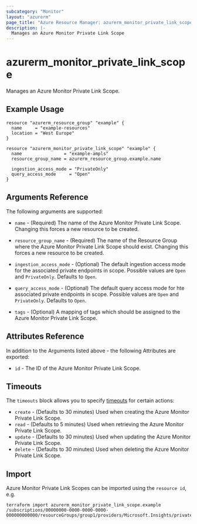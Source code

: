 ```yaml
---
subcategory: "Monitor"
layout: "azurerm"
page_title: "Azure Resource Manager: azurerm_monitor_private_link_scope"
description: |-
  Manages an Azure Monitor Private Link Scope
---
```


# azurerm_monitor_private_link_scope

Manages an Azure Monitor Private Link Scope.

## Example Usage

```hcl
resource "azurerm_resource_group" "example" {
  name     = "example-resources"
  location = "West Europe"
}

resource "azurerm_monitor_private_link_scope" "example" {
  name                = "example-ampls"
  resource_group_name = azurerm_resource_group.example.name

  ingestion_access_mode = "PrivateOnly"
  query_access_mode     = "Open"
}
```

## Arguments Reference

The following arguments are supported:

* `name` - (Required) The name of the Azure Monitor Private Link Scope. Changing this forces a new resource to be created.

* `resource_group_name` - (Required) The name of the Resource Group where the Azure Monitor Private Link Scope should exist. Changing this forces a new resource to be created.

* `ingestion_access_mode` - (Optional) The default ingestion access mode for the associated private endpoints in scope. Possible values are `Open` and `PrivateOnly`. Defaults to `Open`.

* `query_access_mode` - (Optional) The default query access mode for hte associated private endpoints in scope. Possible values are `Open` and `PrivateOnly`. Defaults to `Open`.

* `tags` - (Optional) A mapping of tags which should be assigned to the Azure Monitor Private Link Scope.

## Attributes Reference

In addition to the Arguments listed above - the following Attributes are exported:

* `id` - The ID of the Azure Monitor Private Link Scope.

## Timeouts

The `timeouts` block allows you to specify [timeouts](https://www.terraform.io/language/resources/syntax#operation-timeouts) for certain actions:

* `create` - (Defaults to 30 minutes) Used when creating the Azure Monitor Private Link Scope.
* `read` - (Defaults to 5 minutes) Used when retrieving the Azure Monitor Private Link Scope.
* `update` - (Defaults to 30 minutes) Used when updating the Azure Monitor Private Link Scope.
* `delete` - (Defaults to 30 minutes) Used when deleting the Azure Monitor Private Link Scope.

## Import

Azure Monitor Private Link Scopes can be imported using the `resource id`, e.g.

```shell
terraform import azurerm_monitor_private_link_scope.example /subscriptions/00000000-0000-0000-0000-000000000000/resourceGroups/group1/providers/Microsoft.Insights/privateLinkScopes/pls1
```